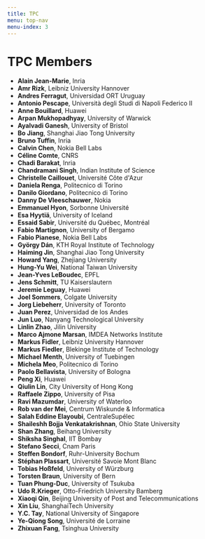 ```yaml
---
title: TPC
menu: top-nav
menu-index: 3
---
```


# TPC Members

* **Alain Jean-Marie**, Inria
* **Amr Rizk**, Leibniz University Hannover
* **Andres Ferragut**, Universidad ORT Uruguay
* **Antonio Pescape**, Università degli Studi di Napoli Federico II
* **Anne Bouillard**, Huawei
* **Arpan Mukhopadhyay**, University of Warwick
* **Ayalvadi Ganesh**, University of Bristol
* **Bo Jiang**, Shanghai Jiao Tong University
* **Bruno Tuffin**, Inria
* **Calvin Chen**, Nokia Bell Labs
* **Céline Comte**, CNRS
* **Chadi Barakat**, Inria
* **Chandramani Singh**, Indian Institute of Science
* **Christelle Caillouet**, Université Côte d'Azur
* **Daniela Renga**, Politecnico di Torino
* **Danilo Giordano**, Politecnico di Torino
* **Danny De Vleeschauwer**, Nokia
* **Emmanuel Hyon**, Sorbonne Université
* **Esa Hyytiä**, University of Iceland
* **Essaid Sabir**, Université du Québec, Montréal
* **Fabio Martignon**, University of Bergamo
* **Fabio Pianese**, Nokia Bell Labs
* **György Dán**, KTH Royal Institute of Technology
* **Haiming Jin**, Shanghai Jiao Tong University
* **Howard Yang**, Zhejiang University
* **Hung-Yu Wei**, National Taiwan University
* **Jean-Yves LeBoudec**, EPFL
* **Jens Schmitt**, TU Kaiserslautern
* **Jeremie Leguay**, Huawei
* **Joel Sommers**, Colgate University
* **Jorg Liebeherr**, University of Toronto
* **Juan Perez**, Universidad de los Andes
* **Jun Luo**, Nanyang Technological University
* **Linlin Zhao**, Jilin University
* **Marco Ajmone Marsan**, IMDEA Networks Institute
* **Markus Fidler**, Leibniz University Hannover
* **Markus Fiedler**, Blekinge Institute of Technology
* **Michael Menth**, University of Tuebingen
* **Michela Meo**, Politecnico di Torino
* **Paolo Bellavista**, University of Bologna
* **Peng Xi**, Huawei
* **Qiulin Lin**, City University of Hong Kong
* **Raffaele Zippo**, University of Pisa
* **Ravi Mazumdar**, University of Waterloo
* **Rob van der Mei**, Centrum Wiskunde & Informatica
* **Salah Eddine Elayoubi**, CentraleSupélec
* **Shaileshh Bojja Venkatakrishnan**, Ohio State University
* **Shan Zhang**, Beihang University
* **Shiksha Singhal**, IIT Bombay
* **Stefano Secci**, Cnam Paris
* **Steffen Bondorf**, Ruhr-University Bochum
* **Stéphan Plassart**, Université Savoie Mont Blanc
* **Tobias Hoßfeld**, University of Würzburg
* **Torsten Braun**, University of Bern
* **Tuan Phung-Duc**, University of Tsukuba
* **Udo R.Krieger**, Otto-Friedrich University Bamberg
* **Xiaoqi Qin**, Beijing University of Post and Telecommunications
* **Xin Liu**, ShanghaiTech University
* **Y.C. Tay**, National University of Singapore
* **Ye-Qiong Song**, Université de Lorraine
* **Zhixuan Fang**, Tsinghua University